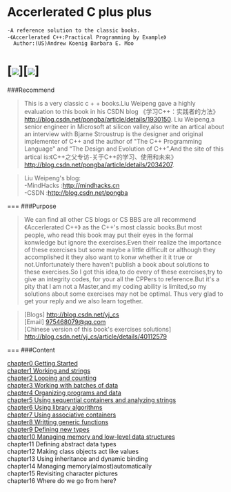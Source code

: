 
Accerlerated C plus plus
===============
```
-A reference solution to the classic books.
-《Accerlerated C++:Practical Programming by Example》
  Author:(US)Andrew Koenig Barbara E. Moo
```
###
[![](https://github.com/CNhoward/Accerlerated-C-plus-plus/blob/master/images/ac1.png)][![](https://github.com/CNhoward/Accerlerated-C-plus-plus/blob/master/images/ac2.png)]
===
###Recommend
> This is a very classic c + + books.Liu Weipeng gave a highly evaluation to this book in his CSDN blog 《学习C++：实践者的方法》http://blog.csdn.net/pongba/article/details/1930150. Liu Weipeng,a senior engineer in Microsoft at silicon valley,also write an artical about an interview with Bjarne Stroustrup is the designer and original implementer of C++ and the author of "The C++ Programming Language" and “The Design and Evolution of C++”.And the site of this artical is:《C++之父专访-关于C++的学习、使用和未来》<br>http://blog.csdn.net/pongba/article/details/2034207.

>Liu Weipeng's blog:<br>
-MindHacks :http://mindhacks.cn<br>
-CSDN :http://blog.csdn.net/pongba

===
###Purpose
> We can find all other CS blogs or CS BBS are all recommend 《Accerlerated C++》 as the C++'s most classic books.But most people, who read this book may put their eyes in the formal konwledge but ignore the exercises.Even their realize the importance of these exercises but some maybe a little difficult or although they accomplished it they also want to konw whether it it true or not.Unfortunately there haven't publish a book about solutions to these exercises.So I got this idea,to do every of these exercises,try to give an integrity codes, for your all the CPPers to reference.But it's a pity that I am not a Master,and my coding ability is limited,so my solutions about some exercises may not be optimal. Thus very glad to get your reply and we also learn together.

>[Blogs] http://blog.csdn.net/yj_cs<br>
>[Email] 975468079@qq.com<br>
>[Chinese version of this book's exercises solutions] http://blog.csdn.net/yj_cs/article/details/40112579

===
###Content
> 
<a href="http://blog.csdn.net/yj_cs/article/details/39664961">chapter0    Getting Started</a><br>
<a href="http://blog.csdn.net/yj_cs/article/details/39674105">chapter1    Working and strings</a><br>
<a href="http://blog.csdn.net/yj_cs/article/details/39830759">chapter2    Looping and counting</a><br>
<a href="http://blog.csdn.net/yj_cs/article/details/39830759">chapter3    Working with batches of data</a><br>
<a href="http://blog.csdn.net/yj_cs/article/details/39942561">chapter4    Organizing programs and data</a><br>
<a href="http://blog.csdn.net/yj_cs/article/details/40020439">chapter5    Using sequential containers and analyzing strings</a><br>
<a href="http://blog.csdn.net/yj_cs/article/details/40187281">chapter6    Using library algorithms</a><br>
<a href="http://blog.csdn.net/yj_cs/article/details/40187299">chapter7    Using associative containers</a><br>
<a href="http://blog.csdn.net/yj_cs/article/details/40187321">chapter8    Writting generic functions</a><br>
<a href="http://blog.csdn.net/yj_cs/article/details/40187445">chapter9    Defining new types</a><br>
<a href="http://blog.csdn.net/yj_cs/article/details/40187477">chapter10   Managing memory and low-level data structures</a><br>
chapter11   Defining abstract data types<br>
chapter12   Making class objects act like values<br>
chapter13   Using inheritance and dynamic binding<br>
chapter14   Managing memory(almost)automatically<br>
chapter15   Revisiting character pictures<br>
chapter16   Where do we go from here?<br>
